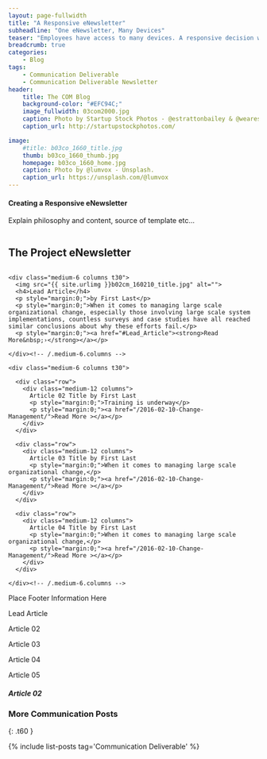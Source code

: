 ```yaml
---
layout: page-fullwidth
title: "A Responsive eNewsletter"
subheadline: "One eNewsletter, Many Devices"
teaser: "Employees have access to many devices. A responsive decision will allow them to view eNewsletter content however they choose."
breadcrumb: true
categories:
    - Blog
tags:
    - Communication Deliverable
    - Communication Deliverable Newsletter
header:
    title: The COM Blog
    background-color: "#EFC94C;"
    image_fullwidth: 03com2000.jpg
    caption: Photo by Startup Stock Photos - @estrattonbailey & @wearesculpt.
    caption_url: http://startupstockphotos.com/

image:
    #title: b03co_1660_title.jpg
    thumb: b03co_1660_thumb.jpg
    homepage: b03co_1660_home.jpg
    caption: Photo by @lumvox - Unsplash.
    caption_url: https://unsplash.com/@lumvox
---
```

<!--more-->

#### Creating a Responsive eNewsletter
Explain philosophy and content, source of template etc...


<!--Newsletter Header-->
<div class="row">
    <div class="medium-12 columns t30">
    <h2>The Project eNewsletter</h2>
    </div><!-- /.medium-12.columns -->  
</div><!-- /.row -->

<!--Newsletter Body-->
<div class="row">

    <div class="medium-6 columns t30">
      <img src="{{ site.urlimg }}b02cm_160210_title.jpg" alt="">
      <h4>Lead Article</h4>
      <p style="margin:0;">by First Last</p>
      <p style="margin:0;">When it comes to managing large scale organizational change, especially those involving large scale system implementations, countless surveys and case studies have all reached similar conclusions about why these efforts fail.</p>
      <p style="margin:0;"><a href="#Lead_Article"><strong>Read More&nbsp;›</strong></a></p>

    </div><!-- /.medium-6.columns -->

    <div class="medium-6 columns t30">

      <div class="row">
        <div class="medium-12 columns">
          Article 02 Title by First Last
          <p style="margin:0;">Training is underway</p>
          <p style="margin:0;"><a href="/2016-02-10-Change-Management/">Read More ></a></p>
        </div>
      </div>

      <div class="row">
        <div class="medium-12 columns">
          Article 03 Title by First Last
          <p style="margin:0;">When it comes to managing large scale organizational change,</p>
          <p style="margin:0;"><a href="/2016-02-10-Change-Management/">Read More ></a></p>
        </div>
      </div>

      <div class="row">
        <div class="medium-12 columns">
          Article 04 Title by First Last
          <p style="margin:0;">When it comes to managing large scale organizational change,</p>
          <p style="margin:0;"><a href="/2016-02-10-Change-Management/">Read More ></a></p>
        </div>
      </div>

    </div><!-- /.medium-6.columns -->

</div><!-- /.row -->

<!--Newsletter Footer-->
<div class="row">
    <div class="medium-12 columns t30">
    Place Footer Information Here
    </div><!-- /.medium-12.columns -->
</div><!-- /.row -->

<a name="Lead_Article">Lead Article</a>

<a name="Article_02">Article 02</a>

<a name="Article_03">Article 03</a>

<a name="Article_04">Article 04</a>

<a name="Article_05">Article 05</a>

##### Article 02




### More Communication Posts
{: .t60 }

{% include list-posts tag='Communication Deliverable' %}
